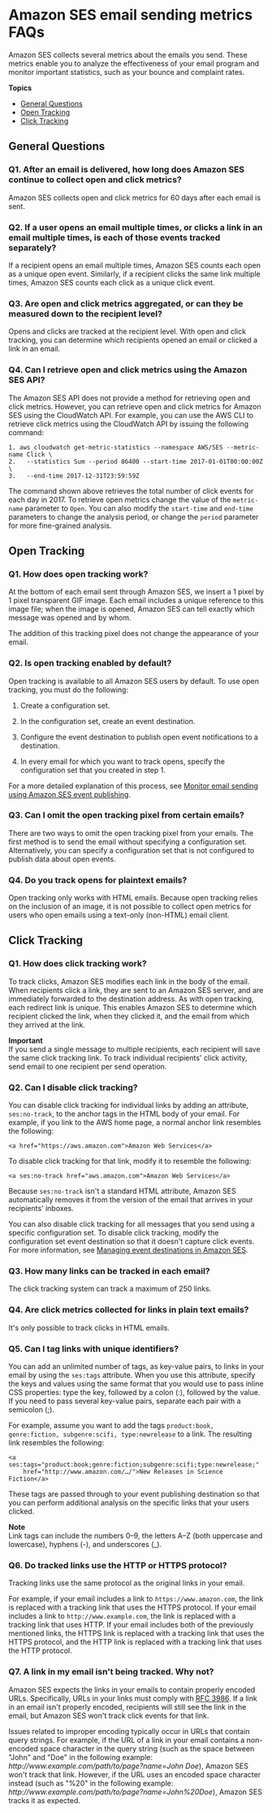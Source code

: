 # Amazon SES email sending metrics FAQs<a name="faqs-metrics"></a>

Amazon SES collects several metrics about the emails you send\. These metrics enable you to analyze the effectiveness of your email program and monitor important statistics, such as your bounce and complaint rates\.

**Topics**
+ [General Questions](#faqs-metrics-general)
+ [Open Tracking](#faqs-metrics-opens)
+ [Click Tracking](#faqs-metrics-clicks)

## General Questions<a name="faqs-metrics-general"></a>

### Q1\. After an email is delivered, how long does Amazon SES continue to collect open and click metrics?<a name="sending-metric-faqs-general-q1"></a>

Amazon SES collects open and click metrics for 60 days after each email is sent\.

### Q2\. If a user opens an email multiple times, or clicks a link in an email multiple times, is each of those events tracked separately?<a name="sending-metric-faqs-general-q2"></a>

If a recipient opens an email multiple times, Amazon SES counts each open as a unique open event\. Similarly, if a recipient clicks the same link multiple times, Amazon SES counts each click as a unique click event\.

### Q3\. Are open and click metrics aggregated, or can they be measured down to the recipient level?<a name="sending-metric-faqs-general-q3"></a>

Opens and clicks are tracked at the recipient level\. With open and click tracking, you can determine which recipients opened an email or clicked a link in an email\.

### Q4\. Can I retrieve open and click metrics using the Amazon SES API?<a name="sending-metric-faqs-general-q4"></a>

The Amazon SES API does not provide a method for retrieving open and click metrics\. However, you can retrieve open and click metrics for Amazon SES using the CloudWatch API\. For example, you can use the AWS CLI to retrieve click metrics using the CloudWatch API by issuing the following command:

```
1. aws cloudwatch get-metric-statistics --namespace AWS/SES --metric-name Click \
2.   --statistics Sum --period 86400 --start-time 2017-01-01T00:00:00Z \
3.   --end-time 2017-12-31T23:59:59Z
```

The command shown above retrieves the total number of click events for each day in 2017\. To retrieve open metrics change the value of the `metric-name` parameter to `Open`\. You can also modify the `start-time` and `end-time` parameters to change the analysis period, or change the `period` parameter for more fine\-grained analysis\.

## Open Tracking<a name="faqs-metrics-opens"></a>

### Q1\. How does open tracking work?<a name="sending-metric-faqs-opens-q1"></a>

At the bottom of each email sent through Amazon SES, we insert a 1 pixel by 1 pixel transparent GIF image\. Each email includes a unique reference to this image file; when the image is opened, Amazon SES can tell exactly which message was opened and by whom\.

The addition of this tracking pixel does not change the appearance of your email\.

### Q2\. Is open tracking enabled by default?<a name="sending-metric-faqs-opens-q2"></a>

Open tracking is available to all Amazon SES users by default\. To use open tracking, you must do the following:

1. Create a configuration set\.

1. In the configuration set, create an event destination\.

1. Configure the event destination to publish open event notifications to a destination\.

1. In every email for which you want to track opens, specify the configuration set that you created in step 1\.

For a more detailed explanation of this process, see [Monitor email sending using Amazon SES event publishing](monitor-using-event-publishing.md)\.

### Q3\. Can I omit the open tracking pixel from certain emails?<a name="sending-metric-faqs-opens-q3"></a>

There are two ways to omit the open tracking pixel from your emails\. The first method is to send the email without specifying a configuration set\. Alternatively, you can specify a configuration set that is not configured to publish data about open events\.

### Q4\. Do you track opens for plaintext emails?<a name="sending-metric-faqs-opens-q4"></a>

Open tracking only works with HTML emails\. Because open tracking relies on the inclusion of an image, it is not possible to collect open metrics for users who open emails using a text\-only \(non\-HTML\) email client\.

## Click Tracking<a name="faqs-metrics-clicks"></a>

### Q1\. How does click tracking work?<a name="sending-metric-faqs-clicks-q1"></a>

To track clicks, Amazon SES modifies each link in the body of the email\. When recipients click a link, they are sent to an Amazon SES server, and are immediately forwarded to the destination address\. As with open tracking, each redirect link is unique\. This enables Amazon SES to determine which recipient clicked the link, when they clicked it, and the email from which they arrived at the link\.

**Important**  
If you send a single message to multiple recipients, each recipient will save the same click tracking link\. To track individual recipients' click activity, send email to one recipient per send operation\.

### Q2\. Can I disable click tracking?<a name="sending-metric-faqs-clicks-q2"></a>

You can disable click tracking for individual links by adding an attribute, `ses:no-track`, to the anchor tags in the HTML body of your email\. For example, if you link to the AWS home page, a normal anchor link resembles the following:

```
<a href="https://aws.amazon.com">Amazon Web Services</a>
```

To disable click tracking for that link, modify it to resemble the following:

```
<a ses:no-track href="aws.amazon.com">Amazon Web Services</a>
```

Because `ses:no-track` isn't a standard HTML attribute, Amazon SES automatically removes it from the version of the email that arrives in your recipients' inboxes\.

You can also disable click tracking for all messages that you send using a specific configuration set\. To disable click tracking, modify the configuration set event destination so that it doesn't capture click events\. For more information, see [Managing event destinations in Amazon SES](event-publishing-managing-event-destinations.md)\.

### Q3\. How many links can be tracked in each email?<a name="sending-metric-faqs-clicks-q3"></a>

The click tracking system can track a maximum of 250 links\.

### Q4\. Are click metrics collected for links in plain text emails?<a name="sending-metric-faqs-clicks-q4"></a>

It's only possible to track clicks in HTML emails\.

### Q5\. Can I tag links with unique identifiers?<a name="sending-metric-faqs-clicks-q5"></a>

You can add an unlimited number of tags, as key\-value pairs, to links in your email by using the `ses:tags` attribute\. When you use this attribute, specify the keys and values using the same format that you would use to pass inline CSS properties: type the key, followed by a colon \(:\), followed by the value\. If you need to pass several key\-value pairs, separate each pair with a semicolon \(;\)\.

For example, assume you want to add the tags `product:book, genre:fiction, subgenre:scifi, type:newrelease` to a link\. The resulting link resembles the following:

```
<a ses:tags="product:book;genre:fiction;subgenre:scifi;type:newrelease;" 
    href="http://www.amazon.com/…/">New Releases in Science Fiction</a>
```

These tags are passed through to your event publishing destination so that you can perform additional analysis on the specific links that your users clicked\.

**Note**  
Link tags can include the numbers 0–9, the letters A–Z \(both uppercase and lowercase\), hyphens \(\-\), and underscores \(\_\)\.

### Q6\. Do tracked links use the HTTP or HTTPS protocol?<a name="sending-metric-faqs-clicks-q6"></a>

Tracking links use the same protocol as the original links in your email\.

For example, if your email includes a link to `https://www.amazon.com`, the link is replaced with a tracking link that uses the HTTPS protocol\. If your email includes a link to `http://www.example.com`, the link is replaced with a tracking link that uses HTTP\. If your email includes both of the previously mentioned links, the HTTPS link is replaced with a tracking link that uses the HTTPS protocol, and the HTTP link is replaced with a tracking link that uses the HTTP protocol\.

### Q7\. A link in my email isn't being tracked\. Why not?<a name="sending-metric-faqs-clicks-q7"></a>

Amazon SES expects the links in your emails to contain properly encoded URLs\. Specifically, URLs in your links must comply with [RFC 3986](https://tools.ietf.org/html/rfc3986)\. If a link in an email isn't properly encoded, recipients will still see the link in the email, but Amazon SES won't track click events for that link\.

Issues related to improper encoding typically occur in URLs that contain query strings\. For example, if the URL of a link in your email contains a non\-encoded space character in the query string \(such as the space between "John" and "Doe" in the following example: *http://www\.example\.com/path/to/page?name=John Doe*\), Amazon SES won't track that link\. However, if the URL uses an encoded space character instead \(such as "%20" in the following example: *http://www\.example\.com/path/to/page?name=John%20Doe*\), Amazon SES tracks it as expected\.
